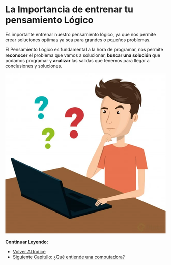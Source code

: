 # La Importancia de entrenar tu pensamiento Lógico
Es importante entrenar nuestro pensamiento lógico, ya que nos permite crear soluciones optimas ya sea para grandes o pqueños problemas.

El Pensamiento Lógico es fundamental a la hora de programar, nos permite **reconocer** el problema que vamos a solucionar, **buscar una solución** que podamos programar y **analizar** las salidas que tenemos para llegar a conclusiones y soluciones.

![Imagen De Persona Pensando](./../src/01.webp)

**Continuar Leyendo:**
- [Volver Al Indice](./../../README.md)
- [Siguiente Capitúlo: ¿Qué entiende una computadora? ](./02_que_entiende_una_computadora.md)